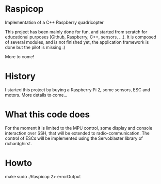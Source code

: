 # Raspicop
Implementation of a C++ Raspberry quadricopter

This project has been mainly done for fun, and started from scratch for educational purposes (Github, Raspberry, C++, sensors, ...).
It is composed of several modules, and is not finished yet, the application framework is done but the pilot is missing :)

More to come!

# History
I started this project by buying a Raspberry Pi 2, some sensors, ESC and motors. 
More details to come...

# What this code does

For the moment it is limited to the MPU control, some display and console interaction over SSH, that will be extended to radio-communication.
The control of ESCs will be implemented using the Servoblaster library of richardghirst.

# Howto

  make
  sudo ./Raspicop 2> errorOutput
